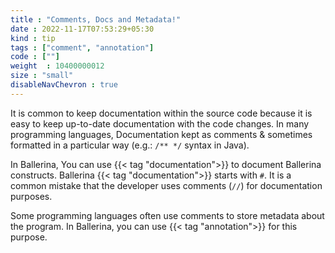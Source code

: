 ```yaml
---
title : "Comments, Docs and Metadata!"
date : 2022-11-17T07:53:29+05:30
kind : tip 
tags : ["comment", "annotation"] 
code : [""] 
weight  : 10400000012
size : "small"
disableNavChevron : true
---
```


It is common to keep documentation within the source code because it is easy to keep up-to-date documentation with the code changes. In many programming languages, Documentation kept as comments & sometimes formatted in a particular way (e.g.: `/** */` syntax in Java). 

In Ballerina, You can use {{< tag "documentation">}} to document Ballerina constructs. Ballerina {{< tag "documentation">}} starts with `#`. It is a common mistake that the developer uses comments (`//`) for documentation purposes. 

<!--more-->

Some programming languages often use comments to store metadata about the program. In Ballerina, you can use {{< tag "annotation">}} for this purpose.